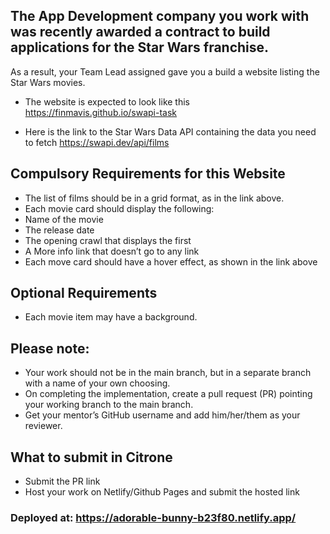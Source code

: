 ## The App Development company you work with was recently awarded a contract to build applications for the Star Wars franchise.
As a result, your Team Lead assigned gave you a build a website listing the Star Wars movies.
  - The website is expected to look like this https://finmavis.github.io/swapi-task

  - Here is the link to the Star Wars Data API containing the data you need to fetch
https://swapi.dev/api/films

## Compulsory Requirements for this Website 
  - The list of films should be in a grid format, as in the link above.
  - Each movie card should display the following:
  - Name of the movie
  - The release date
  - The opening crawl that displays the first 
  - A More info link that doesn’t go to any link 
  - Each move card should have a hover effect, as shown in the link above

## Optional Requirements
  - Each movie item may have a background. 

## Please note:
  - Your work should not be in the main branch, but in a separate branch with a name of your own choosing.
  - On completing the implementation, create a pull request (PR) pointing your working branch to the main branch.
  - Get your mentor’s GitHub username and add him/her/them as your reviewer.

## What to submit in Citrone
  - Submit the PR link
  - Host your work on Netlify/Github Pages and submit the hosted link

### Deployed at: https://adorable-bunny-b23f80.netlify.app/
